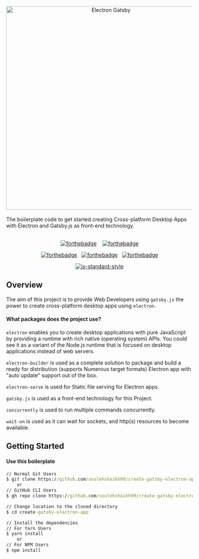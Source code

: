 <div align="center">
<img alt="Electron Gatsby" src="https://raw.githubusercontent.com/soulehshaikh99/repo/master/svg/Electron_Gatsby.svg" width="550" />
</div>
<br />
The boilerplate code to get started creating Cross-platform Desktop Apps with Electron and Gatsby.js as front-end technology.
<br />
<br />
<div align="center">

[![forthebadge](http://forthebadge.com/images/badges/built-by-developers.svg)](http://forthebadge.com)&nbsp;&nbsp;&nbsp;&nbsp;[![forthebadge](http://forthebadge.com/images/badges/makes-people-smile.svg)](http://forthebadge.com)<br />

[![forthebadge](http://forthebadge.com/images/badges/uses-html.svg)](http://forthebadge.com)&nbsp;&nbsp;&nbsp;[![forthebadge](http://forthebadge.com/images/badges/uses-css.svg)](http://forthebadge.com)&nbsp;&nbsp;&nbsp;[![forthebadge](http://forthebadge.com/images/badges/uses-js.svg)](http://forthebadge.com)

[![js-standard-style](https://cdn.rawgit.com/feross/standard/master/badge.svg)](https://github.com/feross/standard)

</div>

## Overview

The aim of this project is to provide Web Developers using `gatsby.js` the power to create cross-platform desktop apps using `electron`. 

#### What packages does the project use?
`electron` enables you to create desktop applications with pure JavaScript by providing a runtime with rich native (operating system) APIs. You could see it as a variant of the Node.js runtime that is focused on desktop applications instead of web servers.
<br />

`electron-builder` is used as a complete solution to package and build a ready for distribution (supports Numerous target formats) Electron app with "auto update" support out of the box.
<br />

`electron-serve` is used for Static file serving for Electron apps.
<br />

`gatsby.js` is used as a front-end technology for this Project.
<br />

`concurrently` is used to run multiple commands concurrently.
<br />

`wait-on` is used as it can wait for sockets, and http(s) resources to become available.
<br />

## Getting Started

#### Use this boilerplate

```cmd
// Normal Git Users
$ git clone https://github.com/soulehshaikh99/create-gatsby-electron-app.git
    or
// GitHub CLI Users
$ gh repo clone https://github.com/soulehshaikh99/create-gatsby-electron-app.git

// Change location to the cloned directory
$ cd create-gatsby-electron-app

// Install the dependencies
// For Yarn Users
$ yarn install
    or
// For NPM Users
$ npm install
```